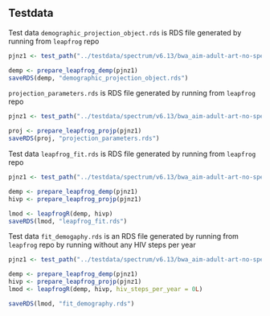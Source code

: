 ## Testdata

Test data `demographic_projection_object.rds` is RDS file generated by running from `leapfrog` repo

```R
pjnz1 <- test_path("../testdata/spectrum/v6.13/bwa_aim-adult-art-no-special-elig_v6.13_2022-04-18.PJNZ")

demp <- prepare_leapfrog_demp(pjnz1)
saveRDS(demp, "demographic_projection_object.rds")
```

`projection_parameters.rds` is RDS file generated by running from `leapfrog` repo

```R
pjnz1 <- test_path("../testdata/spectrum/v6.13/bwa_aim-adult-art-no-special-elig_v6.13_2022-04-18.PJNZ")

proj <- prepare_leapfrog_projp(pjnz1)
saveRDS(proj, "projection_parameters.rds")
```

Test data `leapfrog_fit.rds` is RDS file generated by running from `leapfrog` repo

```R
pjnz1 <- test_path("../testdata/spectrum/v6.13/bwa_aim-adult-art-no-special-elig_v6.13_2022-04-18.PJNZ")

demp <- prepare_leapfrog_demp(pjnz1)
hivp <- prepare_leapfrog_projp(pjnz1)

lmod <- leapfrogR(demp, hivp)
saveRDS(lmod, "leapfrog_fit.rds")
```

Test data `fit_demogaphy.rds` is an RDS file generated by running from `leapfrog` repo by running without any HIV steps
per year

```R
pjnz1 <- test_path("../testdata/spectrum/v6.13/bwa_aim-adult-art-no-special-elig_v6.13_2022-04-18.PJNZ")

demp <- prepare_leapfrog_demp(pjnz1)
hivp <- prepare_leapfrog_projp(pjnz1)
lmod <- leapfrogR(demp, hivp, hiv_steps_per_year = 0L)

saveRDS(lmod, "fit_demography.rds")
```
